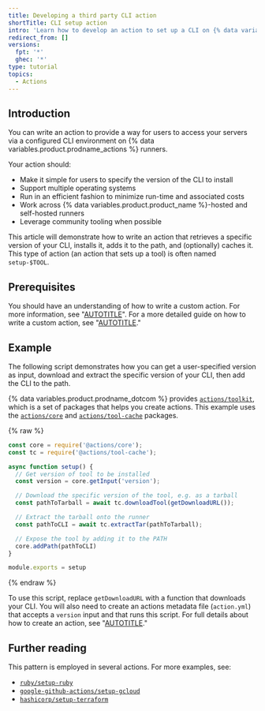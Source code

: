 ```yaml
---
title: Developing a third party CLI action
shortTitle: CLI setup action
intro: 'Learn how to develop an action to set up a CLI on {% data variables.product.prodname_actions %} runners.'
redirect_from: []
versions:
  fpt: '*'
  ghec: '*'
type: tutorial
topics:
  - Actions
---
```


## Introduction

You can write an action to provide a way for users to access your servers via a configured CLI environment on {% data variables.product.prodname_actions %} runners.

Your action should:

- Make it simple for users to specify the version of the CLI to install
- Support multiple operating systems
- Run in an efficient fashion to minimize run-time and associated costs
- Work across {% data variables.product.product_name %}-hosted and self-hosted runners
- Leverage community tooling when possible

This article will demonstrate how to write an action that retrieves a specific version of your CLI, installs it, adds it to the path, and (optionally) caches it. This type of action (an action that sets up a tool) is often named `setup-$TOOL`.

## Prerequisites

You should have an understanding of how to write a custom action. For more information, see "[AUTOTITLE](/actions/creating-actions/about-custom-actions)". For a more detailed guide on how to write a custom action, see "[AUTOTITLE](/actions/creating-actions/creating-a-javascript-action)."

## Example

The following script demonstrates how you can get a user-specified version as input, download and extract the specific version of your CLI, then add the CLI to the path.

{% data variables.product.prodname_dotcom %} provides [`actions/toolkit`](https://github.com/actions/toolkit), which is a set of packages that helps you create actions. This example uses the [`actions/core`](https://github.com/actions/toolkit/tree/main/packages/core) and [`actions/tool-cache`](https://github.com/actions/toolkit/tree/main/packages/tool-cache) packages.

{% raw %}

```javascript copy
const core = require('@actions/core');
const tc = require('@actions/tool-cache');

async function setup() {
  // Get version of tool to be installed
  const version = core.getInput('version');

  // Download the specific version of the tool, e.g. as a tarball
  const pathToTarball = await tc.downloadTool(getDownloadURL());

  // Extract the tarball onto the runner
  const pathToCLI = await tc.extractTar(pathToTarball);

  // Expose the tool by adding it to the PATH
  core.addPath(pathToCLI)
}

module.exports = setup
```

{% endraw %}

To use this script, replace `getDownloadURL` with a function that downloads your CLI. You will also need to create an actions metadata file (`action.yml`) that accepts a `version` input and that runs this script. For full details about how to create an action, see "[AUTOTITLE](/actions/creating-actions/creating-a-javascript-action)."

## Further reading

This pattern is employed in several actions. For more examples, see:

- [`ruby/setup-ruby`](https://github.com/ruby/setup-ruby)
- [`google-github-actions/setup-gcloud`](https://github.com/google-github-actions/setup-gcloud)
- [`hashicorp/setup-terraform`](https://github.com/hashicorp/setup-terraform)

